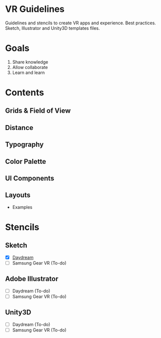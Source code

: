 # VR Guidelines
  Guidelines and stencils to create VR apps and experience.
  Best practices.
  Sketch, Illustrator and Unity3D templates files.  

# Goals
1. Share knowledge
2. Allow collaborate
3. Learn and learn

# Contents
## Grids & Field of View
## Distance
## Typography
## Color Palette
## UI Components
## Layouts
- Examples

# Stencils
## Sketch
- [x] [Daydream](https://github.com/Whide/vr-guidelines/raw/master/Stencils/VRDaydream/daydream_stickersheet_components_20170517.sketch)
- [ ] Samsung Gear VR (To-do)

## Adobe Illustrator
- [ ] Daydream (To-do)
- [ ] Samsung Gear VR (To-do)

## Unity3D
- [ ] Daydream (To-do)
- [ ] Samsung Gear VR (To-do)